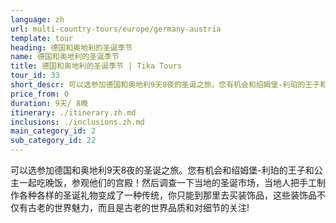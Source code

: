 ```yaml
---
language: zh
url: multi-country-tours/europe/germany-austria
template: tour
heading: 德国和奥地利的圣诞季节
name: 德国和奥地利的圣诞季节
title: 德国和奥地利的圣诞季节 | Tika Tours
tour_id: 33
short_descr: 可以选参加德国和奥地利9天8夜的圣诞之旅。您有机会和绍姆堡-利珀的王子和公主一起 吃晚饭，参观他们的宫殿！
price_from: 0
duration: 9天/ 8晚
itinerary: ./itinerary.zh.md
inclusions: ./inclusions.zh.md
main_category_id: 2
sub_category_id: 22
---
```

可以选参加德国和奥地利9天8夜的圣诞之旅。您有机会和绍姆堡-利珀的王子和公主一起吃晚饭，参观他们的宫殿！然后调查一下当地的圣诞市场，当地人把手工制作各种各样的圣诞礼物变成了一种传统，你只能到那里去买装饰品，这些装饰品不仅有古老的世界魅力，而且是古老的世界品质和对细节的关注!



